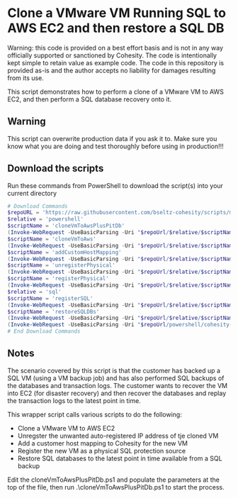 # Clone a VMware VM Running SQL to AWS EC2 and then restore a SQL DB

Warning: this code is provided on a best effort basis and is not in any way officially supported or sanctioned by Cohesity. The code is intentionally kept simple to retain value as example code. The code in this repository is provided as-is and the author accepts no liability for damages resulting from its use.

This script demonstrates how to perform a clone of a VMware VM to AWS EC2, and then perform a SQL database recovery onto it.

## Warning

This script can overwrite production data if you ask it to. Make sure you know what you are doing and test thoroughly before using in production!!!

## Download the scripts

Run these commands from PowerShell to download the script(s) into your current directory

```powershell
# Download Commands
$repoURL = 'https://raw.githubusercontent.com/bseltz-cohesity/scripts/master'
$relative = 'powershell'
$scriptName = 'cloneVmToAwsPlusPitDb'
(Invoke-WebRequest -UseBasicParsing -Uri "$repoUrl/$relative/$scriptName/$scriptName.ps1").content | Out-File "$scriptName.ps1"; (Get-Content "$scriptName.ps1") | Set-Content "$scriptName.ps1"
$scriptName = 'cloneVmToAws'
(Invoke-WebRequest -UseBasicParsing -Uri "$repoUrl/$relative/$scriptName/$scriptName.ps1").content | Out-File "$scriptName.ps1"; (Get-Content "$scriptName.ps1") | Set-Content "$scriptName.ps1"
$scriptName = 'addCustomHostMapping'
(Invoke-WebRequest -UseBasicParsing -Uri "$repoUrl/$relative/$scriptName/$scriptName.ps1").content | Out-File "$scriptName.ps1"; (Get-Content "$scriptName.ps1") | Set-Content "$scriptName.ps1"
$scriptName = 'unregisterPhysical'
(Invoke-WebRequest -UseBasicParsing -Uri "$repoUrl/$relative/$scriptName/$scriptName.ps1").content | Out-File "$scriptName.ps1"; (Get-Content "$scriptName.ps1") | Set-Content "$scriptName.ps1"
$scriptName = 'registerPhysical'
(Invoke-WebRequest -UseBasicParsing -Uri "$repoUrl/$relative/$scriptName/$scriptName.ps1").content | Out-File "$scriptName.ps1"; (Get-Content "$scriptName.ps1") | Set-Content "$scriptName.ps1"
$relative = 'sql'
$scriptName = 'registerSQL'
(Invoke-WebRequest -UseBasicParsing -Uri "$repoUrl/$relative/$scriptName/$scriptName.ps1").content | Out-File "$scriptName.ps1"; (Get-Content "$scriptName.ps1") | Set-Content "$scriptName.ps1"
$scriptName = 'restoreSQLDBs'
(Invoke-WebRequest -UseBasicParsing -Uri "$repoUrl/$relative/$scriptName/$scriptName.ps1").content | Out-File "$scriptName.ps1"; (Get-Content "$scriptName.ps1") | Set-Content "$scriptName.ps1"
(Invoke-WebRequest -UseBasicParsing -Uri "$repoUrl/powershell/cohesity-api/cohesity-api.ps1").content | Out-File cohesity-api.ps1; (Get-Content cohesity-api.ps1) | Set-Content cohesity-api.ps1
# End Download Commands
```

## Notes

The scenario covered by this script is that the customer has backed up a SQL VM (using a VM backup job) and has also performed SQL backups of the databases and transaction logs. The customer wants to recover the VM into EC2 (for disaster recovery) and then recover the databases and replay the transaction logs to the latest point in time.

This wrapper script calls various scripts to do the following:

* Clone a VMware VM to AWS EC2
* Unregster the unwanted auto-registered IP address of tje cloned VM
* Add a customer host mapping to Cohesity for the new VM
* Register the new VM as a physical SQL protection source
* Restore SQL databases to the latest point in time available from a SQL backup

Edit the cloneVmToAwsPlusPitDb.ps1 and populate the parameters at the top of the file, then run .\cloneVmToAwsPlusPitDb.ps1 to start the process.
